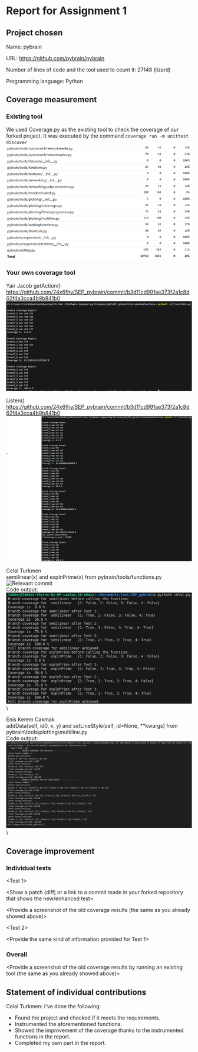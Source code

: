 # Report for Assignment 1

## Project chosen

Name: pybrain

URL: https://github.com/pybrain/pybrain

Number of lines of code and the tool used to count it: 27148 (lizard)

Programming language: Python

## Coverage measurement

### Existing tool

We used Coverage.py as the existing tool to check the coverage of our forked project.
It was executed by the command `coverage run -m unittest discover `
![Coverage results](sources/coverage.png)

### Your own coverage tool
Yaïr Jacob
getAction()
https://github.com/24x6fhy/SEP_pybrain/commit/b3d11cd991ae373f2a1c8d62f4a3cca4b9b841b0
![Function 1 Yaïr Coverage](sources/function1_Yair_coverage.png)

Listen()
https://github.com/24x6fhy/SEP_pybrain/commit/b3d11cd991ae373f2a1c8d62f4a3cca4b9b841b0
![Function 2 Yaïr Coverage](sources/function2_Yair_coverage.png)

Celal Turkmen \
semilinear(x) and explnPrime(x) from pybrain/tools/functions.py \
![Relevant commit](https://github.com/24x6fhy/SEP_pybrain/commit/4f6d168feb45c2e99709aa0c82eaede21168f136) \
Code output: \
![Celal Coverage](sources/celal_coverage.png) \

Enis Kerem Cakmak \
addData(self, id0, x, y) and setLineStyle(self, id=None, **kwargs) from pybrain\tools\plotting\multiline.py \
Code output: \
![Enis Coverage](sources/enis_coverage.PNG) \
## Coverage improvement

### Individual tests

<The following is supposed to be repeated for each group member>

<Group member name>

<Test 1>

<Show a patch (diff) or a link to a commit made in your forked repository that shows the new/enhanced test>

<Provide a screenshot of the old coverage results (the same as you already showed above)>

<Provide a screenshot of the new coverage results>

<State the coverage improvement with a number and elaborate on why the coverage is improved>

<Test 2>

<Provide the same kind of information provided for Test 1>

### Overall

<Provide a screenshot of the old coverage results by running an existing tool (the same as you already showed above)>

<Provide a screenshot of the new coverage results by running the existing tool using all test modifications made by the group>

## Statement of individual contributions

Celal Turkmen: I've done the following:
- Found the project and checked if it meets the requirements.
- Instrumented the aforementioned functions.
- Showed the improvement of the coverage thanks to the instrumented functions in the report.
- Completed my own part in the report.
